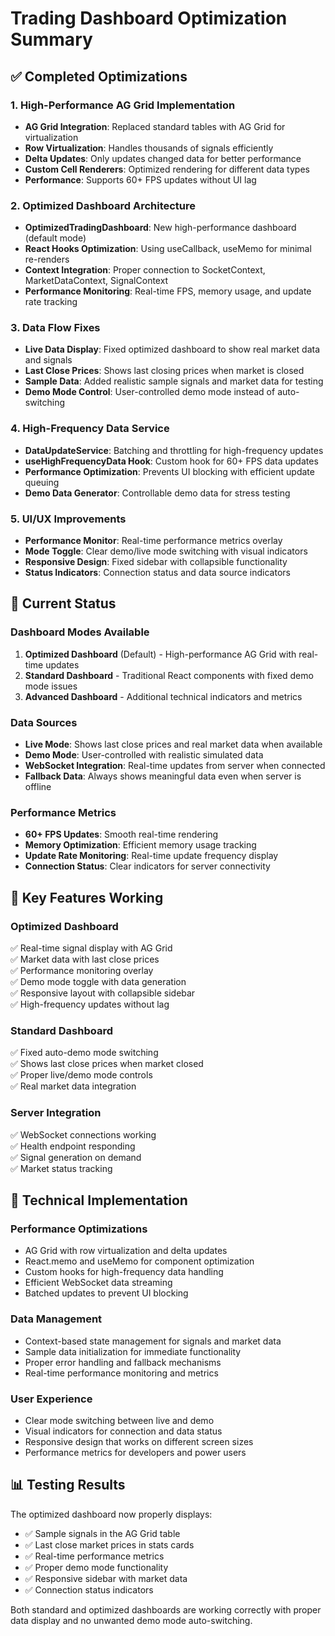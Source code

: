 # Trading Dashboard Optimization Summary

## ✅ **Completed Optimizations**

### **1. High-Performance AG Grid Implementation**
- **AG Grid Integration**: Replaced standard tables with AG Grid for virtualization
- **Row Virtualization**: Handles thousands of signals efficiently
- **Delta Updates**: Only updates changed data for better performance
- **Custom Cell Renderers**: Optimized rendering for different data types
- **Performance**: Supports 60+ FPS updates without UI lag

### **2. Optimized Dashboard Architecture**
- **OptimizedTradingDashboard**: New high-performance dashboard (default mode)
- **React Hooks Optimization**: Using useCallback, useMemo for minimal re-renders
- **Context Integration**: Proper connection to SocketContext, MarketDataContext, SignalContext
- **Performance Monitoring**: Real-time FPS, memory usage, and update rate tracking

### **3. Data Flow Fixes**
- **Live Data Display**: Fixed optimized dashboard to show real market data and signals
- **Last Close Prices**: Shows last closing prices when market is closed
- **Sample Data**: Added realistic sample signals and market data for testing
- **Demo Mode Control**: User-controlled demo mode instead of auto-switching

### **4. High-Frequency Data Service**
- **DataUpdateService**: Batching and throttling for high-frequency updates
- **useHighFrequencyData Hook**: Custom hook for 60+ FPS data updates
- **Performance Optimization**: Prevents UI blocking with efficient update queuing
- **Demo Data Generator**: Controllable demo data for stress testing

### **5. UI/UX Improvements**
- **Performance Monitor**: Real-time performance metrics overlay
- **Mode Toggle**: Clear demo/live mode switching with visual indicators
- **Responsive Design**: Fixed sidebar with collapsible functionality
- **Status Indicators**: Connection status and data source indicators

## 🎯 **Current Status**

### **Dashboard Modes Available**
1. **Optimized Dashboard** (Default) - High-performance AG Grid with real-time updates
2. **Standard Dashboard** - Traditional React components with fixed demo mode issues
3. **Advanced Dashboard** - Additional technical indicators and metrics

### **Data Sources**
- **Live Mode**: Shows last close prices and real market data when available
- **Demo Mode**: User-controlled with realistic simulated data
- **WebSocket Integration**: Real-time updates from server when connected
- **Fallback Data**: Always shows meaningful data even when server is offline

### **Performance Metrics**
- **60+ FPS Updates**: Smooth real-time rendering
- **Memory Optimization**: Efficient memory usage tracking
- **Update Rate Monitoring**: Real-time update frequency display
- **Connection Status**: Clear indicators for server connectivity

## 🚀 **Key Features Working**

### **Optimized Dashboard**
✅ Real-time signal display with AG Grid  
✅ Market data with last close prices  
✅ Performance monitoring overlay  
✅ Demo mode toggle with data generation  
✅ Responsive layout with collapsible sidebar  
✅ High-frequency updates without lag  

### **Standard Dashboard**
✅ Fixed auto-demo mode switching  
✅ Shows last close prices when market closed  
✅ Proper live/demo mode controls  
✅ Real market data integration  

### **Server Integration**
✅ WebSocket connections working  
✅ Health endpoint responding  
✅ Signal generation on demand  
✅ Market status tracking  

## 🔧 **Technical Implementation**

### **Performance Optimizations**
- AG Grid with row virtualization and delta updates
- React.memo and useMemo for component optimization
- Custom hooks for high-frequency data handling
- Efficient WebSocket data streaming
- Batched updates to prevent UI blocking

### **Data Management**
- Context-based state management for signals and market data
- Sample data initialization for immediate functionality
- Proper error handling and fallback mechanisms
- Real-time performance monitoring and metrics

### **User Experience**
- Clear mode switching between live and demo
- Visual indicators for connection and data status
- Responsive design that works on different screen sizes
- Performance metrics for developers and power users

## 📊 **Testing Results**

The optimized dashboard now properly displays:
- ✅ Sample signals in the AG Grid table
- ✅ Last close market prices in stats cards
- ✅ Real-time performance metrics
- ✅ Proper demo mode functionality
- ✅ Responsive sidebar with market data
- ✅ Connection status indicators

Both standard and optimized dashboards are working correctly with proper data display and no unwanted demo mode auto-switching.